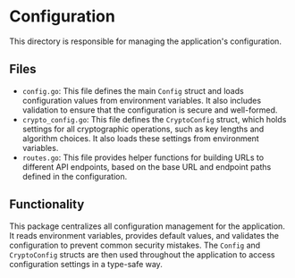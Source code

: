 # Configuration

This directory is responsible for managing the application's configuration.

## Files

*   `config.go`: This file defines the main `Config` struct and loads configuration values from environment variables. It also includes validation to ensure that the configuration is secure and well-formed.
*   `crypto_config.go`: This file defines the `CryptoConfig` struct, which holds settings for all cryptographic operations, such as key lengths and algorithm choices. It also loads these settings from environment variables.
*   `routes.go`: This file provides helper functions for building URLs to different API endpoints, based on the base URL and endpoint paths defined in the configuration.

## Functionality

This package centralizes all configuration management for the application. It reads environment variables, provides default values, and validates the configuration to prevent common security mistakes. The `Config` and `CryptoConfig` structs are then used throughout the application to access configuration settings in a type-safe way.
